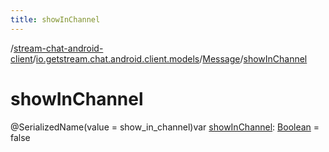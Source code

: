 ```yaml
---
title: showInChannel
---
```

/[stream-chat-android-client](../../index.md)/[io.getstream.chat.android.client.models](../index.md)/[Message](index.md)/[showInChannel](showInChannel.md)  
  
  
  
# showInChannel  
@SerializedName(value = show_in_channel)var [showInChannel](showInChannel.md): [Boolean](https://kotlinlang.org/api/latest/jvm/stdlib/kotlin/-boolean/index.html) = false
